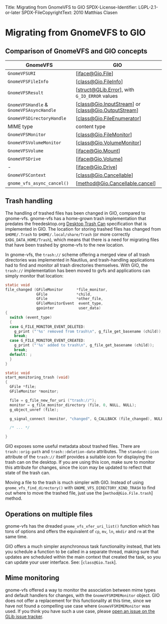Title: Migrating from GnomeVFS to GIO
SPDX-License-Identifier: LGPL-2.1-or-later
SPDX-FileCopyrightText: 2010 Matthias Clasen

# Migrating from GnomeVFS to GIO

## Comparison of GnomeVFS and GIO concepts

| GnomeVFS | GIO |
|----------|-----|
| `GnomeVFSURI` | [iface@Gio.File] |
| `GnomeVFSFileInfo` | [class@Gio.FileInfo] |
| `GnomeVFSResult` | [struct@GLib.Error], with `G_IO_ERROR` values |
| `GnomeVFSHandle` & `GnomeVFSAsyncHandle` | [class@Gio.InputStream] or [class@Gio.OutputStream] |
| `GnomeVFSDirectoryHandle` | [class@Gio.FileEnumerator] |
| MIME type | content type |
| `GnomeVFSMonitor` | [class@Gio.FileMonitor] |
| `GnomeVFSVolumeMonitor` | [class@Gio.VolumeMonitor] |
| `GnomeVFSVolume` | [iface@Gio.Mount] |
| `GnomeVFSDrive` | [iface@Gio.Volume] |
| - | [iface@Gio.Drive] |
| `GnomeVFSContext` | [class@Gio.Cancellable] |
| `gnome_vfs_async_cancel()` | [method@Gio.Cancellable.cancel] |

## Trash handling

The handling of trashed files has been changed in GIO, compared to
gnome-vfs. gnome-vfs has a home-grown trash implementation that predates the
freedesktop.org [Desktop Trash
Can](http://www.freedesktop.org/wiki/Specifications/trash-spec)
specification that is implemented in GIO.  The location for storing trashed
files has changed from `$HOME/.Trash` to `$HOME/.local/share/Trash` (or more
correctly `$XDG_DATA_HOME/Trash`), which means that there is a need for
migrating files that have been trashed by gnome-vfs to the new location.

In gnome-vfs, the `trash://` scheme offering a merged view of all trash
directories was implemented in Nautilus, and trash-handling applications had
to find and monitor all trash directories themselves. With GIO, the
`trash://` implementation has been moved to gvfs and applications can simply
monitor that location:

```c
static void
file_changed (GFileMonitor      *file_monitor,
              GFile             *child,
              GFile             *other_file,
              GFileMonitorEvent  event_type,
              gpointer           user_data)
{
  switch (event_type)
  {
  case G_FILE_MONITOR_EVENT_DELETED:
    g_print ("'%s' removed from trash\n", g_file_get_basename (child));
    break;
  case G_FILE_MONITOR_EVENT_CREATED:
    g_print ("'%s' added to trash\n", g_file_get_basename (child));
    break;
  default: ;
  }
}

static void
start_monitoring_trash (void)
{
  GFile *file;
  GFileMonitor *monitor;

  file = g_file_new_for_uri ("trash://");
  monitor = g_file_monitor_directory (file, 0, NULL, NULL);
  g_object_unref (file);

  g_signal_connect (monitor, "changed", G_CALLBACK (file_changed), NULL);

  /* ... */

}
```

GIO exposes some useful metadata about trashed files. There are
`trash::orig-path` and `trash::deletion-date` attributes. The
`standard::icon` attribute of the `trash://` itself provides a suitable icon
for displaying the trash can on the desktop. If you are using this icon,
make sure to monitor this attribute for changes, since the icon may be
updated to reflect that state of the trash can.

Moving a file to the trash is much simpler with GIO. Instead of using
`gnome_vfs_find_directory()` with `GNOME_VFS_DIRECTORY_KIND_TRASH` to find
out where to move the trashed file, just use the [`method@Gio.File.trash`]
method.

## Operations on multiple files

gnome-vfs has the dreaded `gnome_vfs_xfer_uri_list()` function which has
tons of options and offers the equivalent of `cp`, `mv`, `ln`, `mkdir` and
`rm` at the same time.

GIO offers a much simpler asynchronous task functionality instead, that lets
you schedule a function to be called in a separate thread, making sure that
updates are scheduled within the main context that created the task, so you
can update your user interface. See: [`class@Gio.Task`].

## Mime monitoring

gnome-vfs offered a way to monitor the association between mime types and
default handlers for changes, with the `GnomeVFSMIMEMonitor` object. GIO
does not offer a replacement for this functionality at this time, since we
have not found a compelling use case where `GnomeVFSMIMEMonitor` was used.
If you think you have such a use case, please [open an issue on the GLib
issue tracker](https://gitlab.gnome.org/GNOME/glib/issues/new).
